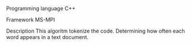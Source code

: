 Programming language
C++

Framework
MS-MPI

Description
This algoritm tokenize the code. Determining how often each word appears in a text document.
